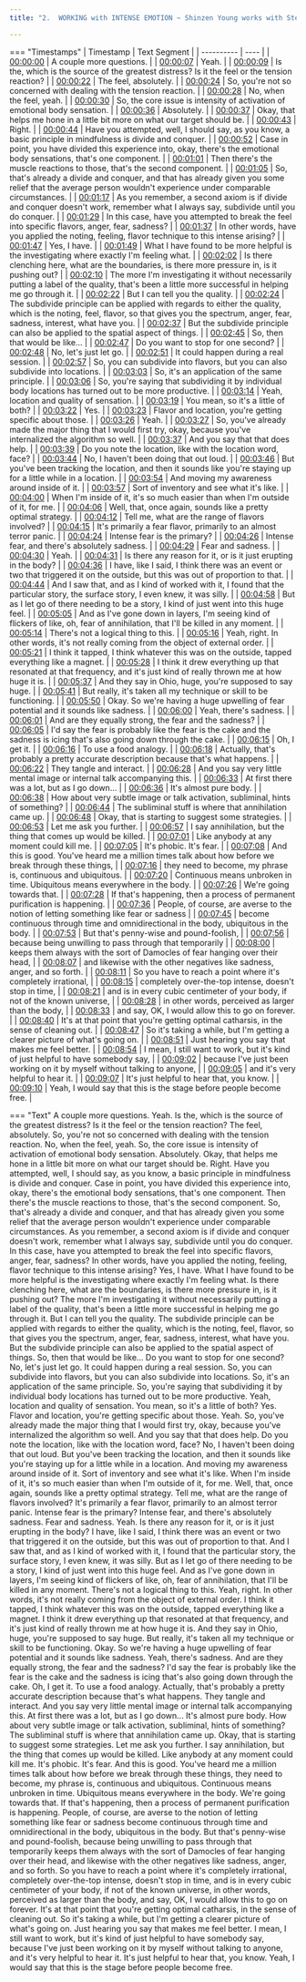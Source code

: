 ```yaml
---
title: "2.  WORKING with INTENSE EMOTION ~ Shinzen Young works with Stephanie Nash"

---
```

=== "Timestamps"
    | Timestamp | Text Segment |
    | ---------- | ----  |
    | [00:00:00](https://www.youtube.com/watch?v=SNZ9beyB7tY&t=0) |  A couple more questions. |
    | [00:00:07](https://www.youtube.com/watch?v=SNZ9beyB7tY&t=7) |  Yeah. |
    | [00:00:09](https://www.youtube.com/watch?v=SNZ9beyB7tY&t=9) |  Is the, which is the source of the greatest distress? Is it the feel or the tension reaction? |
    | [00:00:22](https://www.youtube.com/watch?v=SNZ9beyB7tY&t=22) |  The feel, absolutely. |
    | [00:00:24](https://www.youtube.com/watch?v=SNZ9beyB7tY&t=24) |  So, you're not so concerned with dealing with the tension reaction. |
    | [00:00:28](https://www.youtube.com/watch?v=SNZ9beyB7tY&t=28) |  No, when the feel, yeah. |
    | [00:00:30](https://www.youtube.com/watch?v=SNZ9beyB7tY&t=30) |  So, the core issue is intensity of activation of emotional body sensation. |
    | [00:00:36](https://www.youtube.com/watch?v=SNZ9beyB7tY&t=36) |  Absolutely. |
    | [00:00:37](https://www.youtube.com/watch?v=SNZ9beyB7tY&t=37) |  Okay, that helps me hone in a little bit more on what our target should be. |
    | [00:00:43](https://www.youtube.com/watch?v=SNZ9beyB7tY&t=43) |  Right. |
    | [00:00:44](https://www.youtube.com/watch?v=SNZ9beyB7tY&t=44) |  Have you attempted, well, I should say, as you know, a basic principle in mindfulness is divide and conquer. |
    | [00:00:52](https://www.youtube.com/watch?v=SNZ9beyB7tY&t=52) |  Case in point, you have divided this experience into, okay, there's the emotional body sensations, that's one component. |
    | [00:01:01](https://www.youtube.com/watch?v=SNZ9beyB7tY&t=61) |  Then there's the muscle reactions to those, that's the second component. |
    | [00:01:05](https://www.youtube.com/watch?v=SNZ9beyB7tY&t=65) |  So, that's already a divide and conquer, and that has already given you some relief that the average person wouldn't experience under comparable circumstances. |
    | [00:01:17](https://www.youtube.com/watch?v=SNZ9beyB7tY&t=77) |  As you remember, a second axiom is if divide and conquer doesn't work, remember what I always say, subdivide until you do conquer. |
    | [00:01:29](https://www.youtube.com/watch?v=SNZ9beyB7tY&t=89) |  In this case, have you attempted to break the feel into specific flavors, anger, fear, sadness? |
    | [00:01:37](https://www.youtube.com/watch?v=SNZ9beyB7tY&t=97) |  In other words, have you applied the noting, feeling, flavor technique to this intense arising? |
    | [00:01:47](https://www.youtube.com/watch?v=SNZ9beyB7tY&t=107) |  Yes, I have. |
    | [00:01:49](https://www.youtube.com/watch?v=SNZ9beyB7tY&t=109) |  What I have found to be more helpful is the investigating where exactly I'm feeling what. |
    | [00:02:02](https://www.youtube.com/watch?v=SNZ9beyB7tY&t=122) |  Is there clenching here, what are the boundaries, is there more pressure in, is it pushing out? |
    | [00:02:10](https://www.youtube.com/watch?v=SNZ9beyB7tY&t=130) |  The more I'm investigating it without necessarily putting a label of the quality, that's been a little more successful in helping me go through it. |
    | [00:02:22](https://www.youtube.com/watch?v=SNZ9beyB7tY&t=142) |  But I can tell you the quality. |
    | [00:02:24](https://www.youtube.com/watch?v=SNZ9beyB7tY&t=144) |  The subdivide principle can be applied with regards to either the quality, which is the noting, feel, flavor, so that gives you the spectrum, anger, fear, sadness, interest, what have you. |
    | [00:02:37](https://www.youtube.com/watch?v=SNZ9beyB7tY&t=157) |  But the subdivide principle can also be applied to the spatial aspect of things. |
    | [00:02:45](https://www.youtube.com/watch?v=SNZ9beyB7tY&t=165) |  So, then that would be like... |
    | [00:02:47](https://www.youtube.com/watch?v=SNZ9beyB7tY&t=167) |  Do you want to stop for one second? |
    | [00:02:48](https://www.youtube.com/watch?v=SNZ9beyB7tY&t=168) |  No, let's just let go. |
    | [00:02:51](https://www.youtube.com/watch?v=SNZ9beyB7tY&t=171) |  It could happen during a real session. |
    | [00:02:57](https://www.youtube.com/watch?v=SNZ9beyB7tY&t=177) |  So, you can subdivide into flavors, but you can also subdivide into locations. |
    | [00:03:03](https://www.youtube.com/watch?v=SNZ9beyB7tY&t=183) |  So, it's an application of the same principle. |
    | [00:03:06](https://www.youtube.com/watch?v=SNZ9beyB7tY&t=186) |  So, you're saying that subdividing it by individual body locations has turned out to be more productive. |
    | [00:03:14](https://www.youtube.com/watch?v=SNZ9beyB7tY&t=194) |  Yeah, location and quality of sensation. |
    | [00:03:19](https://www.youtube.com/watch?v=SNZ9beyB7tY&t=199) |  You mean, so it's a little of both? |
    | [00:03:22](https://www.youtube.com/watch?v=SNZ9beyB7tY&t=202) |  Yes. |
    | [00:03:23](https://www.youtube.com/watch?v=SNZ9beyB7tY&t=203) |  Flavor and location, you're getting specific about those. |
    | [00:03:26](https://www.youtube.com/watch?v=SNZ9beyB7tY&t=206) |  Yeah. |
    | [00:03:27](https://www.youtube.com/watch?v=SNZ9beyB7tY&t=207) |  So, you've already made the major thing that I would first try, okay, because you've internalized the algorithm so well. |
    | [00:03:37](https://www.youtube.com/watch?v=SNZ9beyB7tY&t=217) |  And you say that that does help. |
    | [00:03:39](https://www.youtube.com/watch?v=SNZ9beyB7tY&t=219) |  Do you note the location, like with the location word, face? |
    | [00:03:44](https://www.youtube.com/watch?v=SNZ9beyB7tY&t=224) |  No, I haven't been doing that out loud. |
    | [00:03:46](https://www.youtube.com/watch?v=SNZ9beyB7tY&t=226) |  But you've been tracking the location, and then it sounds like you're staying up for a little while in a location. |
    | [00:03:54](https://www.youtube.com/watch?v=SNZ9beyB7tY&t=234) |  And moving my awareness around inside of it. |
    | [00:03:57](https://www.youtube.com/watch?v=SNZ9beyB7tY&t=237) |  Sort of inventory and see what it's like. |
    | [00:04:00](https://www.youtube.com/watch?v=SNZ9beyB7tY&t=240) |  When I'm inside of it, it's so much easier than when I'm outside of it, for me. |
    | [00:04:06](https://www.youtube.com/watch?v=SNZ9beyB7tY&t=246) |  Well, that, once again, sounds like a pretty optimal strategy. |
    | [00:04:12](https://www.youtube.com/watch?v=SNZ9beyB7tY&t=252) |  Tell me, what are the range of flavors involved? |
    | [00:04:15](https://www.youtube.com/watch?v=SNZ9beyB7tY&t=255) |  It's primarily a fear flavor, primarily to an almost terror panic. |
    | [00:04:24](https://www.youtube.com/watch?v=SNZ9beyB7tY&t=264) |  Intense fear is the primary? |
    | [00:04:26](https://www.youtube.com/watch?v=SNZ9beyB7tY&t=266) |  Intense fear, and there's absolutely sadness. |
    | [00:04:29](https://www.youtube.com/watch?v=SNZ9beyB7tY&t=269) |  Fear and sadness. |
    | [00:04:30](https://www.youtube.com/watch?v=SNZ9beyB7tY&t=270) |  Yeah. |
    | [00:04:31](https://www.youtube.com/watch?v=SNZ9beyB7tY&t=271) |  Is there any reason for it, or is it just erupting in the body? |
    | [00:04:36](https://www.youtube.com/watch?v=SNZ9beyB7tY&t=276) |  I have, like I said, I think there was an event or two that triggered it on the outside, but this was out of proportion to that. |
    | [00:04:44](https://www.youtube.com/watch?v=SNZ9beyB7tY&t=284) |  And I saw that, and as I kind of worked with it, I found that the particular story, the surface story, I even knew, it was silly. |
    | [00:04:58](https://www.youtube.com/watch?v=SNZ9beyB7tY&t=298) |  But as I let go of there needing to be a story, I kind of just went into this huge feel. |
    | [00:05:05](https://www.youtube.com/watch?v=SNZ9beyB7tY&t=305) |  And as I've gone down in layers, I'm seeing kind of flickers of like, oh, fear of annihilation, that I'll be killed in any moment. |
    | [00:05:14](https://www.youtube.com/watch?v=SNZ9beyB7tY&t=314) |  There's not a logical thing to this. |
    | [00:05:16](https://www.youtube.com/watch?v=SNZ9beyB7tY&t=316) |  Yeah, right. In other words, it's not really coming from the object of external order. |
    | [00:05:21](https://www.youtube.com/watch?v=SNZ9beyB7tY&t=321) |  I think it tapped, I think whatever this was on the outside, tapped everything like a magnet. |
    | [00:05:28](https://www.youtube.com/watch?v=SNZ9beyB7tY&t=328) |  I think it drew everything up that resonated at that frequency, and it's just kind of really thrown me at how huge it is. |
    | [00:05:37](https://www.youtube.com/watch?v=SNZ9beyB7tY&t=337) |  And they say in Ohio, huge, you're supposed to say huge. |
    | [00:05:41](https://www.youtube.com/watch?v=SNZ9beyB7tY&t=341) |  But really, it's taken all my technique or skill to be functioning. |
    | [00:05:50](https://www.youtube.com/watch?v=SNZ9beyB7tY&t=350) |  Okay. So we're having a huge upwelling of fear potential and it sounds like sadness. |
    | [00:06:00](https://www.youtube.com/watch?v=SNZ9beyB7tY&t=360) |  Yeah, there's sadness. |
    | [00:06:01](https://www.youtube.com/watch?v=SNZ9beyB7tY&t=361) |  And are they equally strong, the fear and the sadness? |
    | [00:06:05](https://www.youtube.com/watch?v=SNZ9beyB7tY&t=365) |  I'd say the fear is probably like the fear is the cake and the sadness is icing that's also going down through the cake. |
    | [00:06:15](https://www.youtube.com/watch?v=SNZ9beyB7tY&t=375) |  Oh, I get it. |
    | [00:06:16](https://www.youtube.com/watch?v=SNZ9beyB7tY&t=376) |  To use a food analogy. |
    | [00:06:18](https://www.youtube.com/watch?v=SNZ9beyB7tY&t=378) |  Actually, that's probably a pretty accurate description because that's what happens. |
    | [00:06:22](https://www.youtube.com/watch?v=SNZ9beyB7tY&t=382) |  They tangle and interact. |
    | [00:06:28](https://www.youtube.com/watch?v=SNZ9beyB7tY&t=388) |  And you say very little mental image or internal talk accompanying this. |
    | [00:06:33](https://www.youtube.com/watch?v=SNZ9beyB7tY&t=393) |  At first there was a lot, but as I go down... |
    | [00:06:36](https://www.youtube.com/watch?v=SNZ9beyB7tY&t=396) |  It's almost pure body. |
    | [00:06:38](https://www.youtube.com/watch?v=SNZ9beyB7tY&t=398) |  How about very subtle image or talk activation, subliminal, hints of something? |
    | [00:06:44](https://www.youtube.com/watch?v=SNZ9beyB7tY&t=404) |  The subliminal stuff is where that annihilation came up. |
    | [00:06:48](https://www.youtube.com/watch?v=SNZ9beyB7tY&t=408) |  Okay, that is starting to suggest some strategies. |
    | [00:06:53](https://www.youtube.com/watch?v=SNZ9beyB7tY&t=413) |  Let me ask you further. |
    | [00:06:57](https://www.youtube.com/watch?v=SNZ9beyB7tY&t=417) |  I say annihilation, but the thing that comes up would be killed. |
    | [00:07:01](https://www.youtube.com/watch?v=SNZ9beyB7tY&t=421) |  Like anybody at any moment could kill me. |
    | [00:07:05](https://www.youtube.com/watch?v=SNZ9beyB7tY&t=425) |  It's phobic. It's fear. |
    | [00:07:08](https://www.youtube.com/watch?v=SNZ9beyB7tY&t=428) |  And this is good. You've heard me a million times talk about how before we break through these things, |
    | [00:07:16](https://www.youtube.com/watch?v=SNZ9beyB7tY&t=436) |  they need to become, my phrase is, continuous and ubiquitous. |
    | [00:07:20](https://www.youtube.com/watch?v=SNZ9beyB7tY&t=440) |  Continuous means unbroken in time. Ubiquitous means everywhere in the body. |
    | [00:07:26](https://www.youtube.com/watch?v=SNZ9beyB7tY&t=446) |  We're going towards that. |
    | [00:07:28](https://www.youtube.com/watch?v=SNZ9beyB7tY&t=448) |  If that's happening, then a process of permanent purification is happening. |
    | [00:07:36](https://www.youtube.com/watch?v=SNZ9beyB7tY&t=456) |  People, of course, are averse to the notion of letting something like fear or sadness |
    | [00:07:45](https://www.youtube.com/watch?v=SNZ9beyB7tY&t=465) |  become continuous through time and omnidirectional in the body, ubiquitous in the body. |
    | [00:07:53](https://www.youtube.com/watch?v=SNZ9beyB7tY&t=473) |  But that's penny-wise and pound-foolish, |
    | [00:07:56](https://www.youtube.com/watch?v=SNZ9beyB7tY&t=476) |  because being unwilling to pass through that temporarily |
    | [00:08:00](https://www.youtube.com/watch?v=SNZ9beyB7tY&t=480) |  keeps them always with the sort of Damocles of fear hanging over their head, |
    | [00:08:07](https://www.youtube.com/watch?v=SNZ9beyB7tY&t=487) |  and likewise with the other negatives like sadness, anger, and so forth. |
    | [00:08:11](https://www.youtube.com/watch?v=SNZ9beyB7tY&t=491) |  So you have to reach a point where it's completely irrational, |
    | [00:08:15](https://www.youtube.com/watch?v=SNZ9beyB7tY&t=495) |  completely over-the-top intense, doesn't stop in time, |
    | [00:08:21](https://www.youtube.com/watch?v=SNZ9beyB7tY&t=501) |  and is in every cubic centimeter of your body, if not of the known universe, |
    | [00:08:28](https://www.youtube.com/watch?v=SNZ9beyB7tY&t=508) |  in other words, perceived as larger than the body, |
    | [00:08:33](https://www.youtube.com/watch?v=SNZ9beyB7tY&t=513) |  and say, OK, I would allow this to go on forever. |
    | [00:08:40](https://www.youtube.com/watch?v=SNZ9beyB7tY&t=520) |  It's at that point that you're getting optimal catharsis, in the sense of cleaning out. |
    | [00:08:47](https://www.youtube.com/watch?v=SNZ9beyB7tY&t=527) |  So it's taking a while, but I'm getting a clearer picture of what's going on. |
    | [00:08:51](https://www.youtube.com/watch?v=SNZ9beyB7tY&t=531) |  Just hearing you say that makes me feel better. |
    | [00:08:54](https://www.youtube.com/watch?v=SNZ9beyB7tY&t=534) |  I mean, I still want to work, but it's kind of just helpful to have somebody say, |
    | [00:09:02](https://www.youtube.com/watch?v=SNZ9beyB7tY&t=542) |  because I've just been working on it by myself without talking to anyone, |
    | [00:09:05](https://www.youtube.com/watch?v=SNZ9beyB7tY&t=545) |  and it's very helpful to hear it. |
    | [00:09:07](https://www.youtube.com/watch?v=SNZ9beyB7tY&t=547) |  It's just helpful to hear that, you know. |
    | [00:09:10](https://www.youtube.com/watch?v=SNZ9beyB7tY&t=550) |  Yeah, I would say that this is the stage before people become free. |

=== "Text"
     A couple more questions. Yeah. Is the, which is the source of the greatest distress? Is it the feel or the tension reaction? The feel, absolutely. So, you're not so concerned with dealing with the tension reaction. No, when the feel, yeah. So, the core issue is intensity of activation of emotional body sensation. Absolutely. Okay, that helps me hone in a little bit more on what our target should be. Right. Have you attempted, well, I should say, as you know, a basic principle in mindfulness is divide and conquer. Case in point, you have divided this experience into, okay, there's the emotional body sensations, that's one component. Then there's the muscle reactions to those, that's the second component. So, that's already a divide and conquer, and that has already given you some relief that the average person wouldn't experience under comparable circumstances. As you remember, a second axiom is if divide and conquer doesn't work, remember what I always say, subdivide until you do conquer. In this case, have you attempted to break the feel into specific flavors, anger, fear, sadness? In other words, have you applied the noting, feeling, flavor technique to this intense arising? Yes, I have. What I have found to be more helpful is the investigating where exactly I'm feeling what. Is there clenching here, what are the boundaries, is there more pressure in, is it pushing out? The more I'm investigating it without necessarily putting a label of the quality, that's been a little more successful in helping me go through it. But I can tell you the quality. The subdivide principle can be applied with regards to either the quality, which is the noting, feel, flavor, so that gives you the spectrum, anger, fear, sadness, interest, what have you. But the subdivide principle can also be applied to the spatial aspect of things. So, then that would be like... Do you want to stop for one second? No, let's just let go. It could happen during a real session. So, you can subdivide into flavors, but you can also subdivide into locations. So, it's an application of the same principle. So, you're saying that subdividing it by individual body locations has turned out to be more productive. Yeah, location and quality of sensation. You mean, so it's a little of both? Yes. Flavor and location, you're getting specific about those. Yeah. So, you've already made the major thing that I would first try, okay, because you've internalized the algorithm so well. And you say that that does help. Do you note the location, like with the location word, face? No, I haven't been doing that out loud. But you've been tracking the location, and then it sounds like you're staying up for a little while in a location. And moving my awareness around inside of it. Sort of inventory and see what it's like. When I'm inside of it, it's so much easier than when I'm outside of it, for me. Well, that, once again, sounds like a pretty optimal strategy. Tell me, what are the range of flavors involved? It's primarily a fear flavor, primarily to an almost terror panic. Intense fear is the primary? Intense fear, and there's absolutely sadness. Fear and sadness. Yeah. Is there any reason for it, or is it just erupting in the body? I have, like I said, I think there was an event or two that triggered it on the outside, but this was out of proportion to that. And I saw that, and as I kind of worked with it, I found that the particular story, the surface story, I even knew, it was silly. But as I let go of there needing to be a story, I kind of just went into this huge feel. And as I've gone down in layers, I'm seeing kind of flickers of like, oh, fear of annihilation, that I'll be killed in any moment. There's not a logical thing to this. Yeah, right. In other words, it's not really coming from the object of external order. I think it tapped, I think whatever this was on the outside, tapped everything like a magnet. I think it drew everything up that resonated at that frequency, and it's just kind of really thrown me at how huge it is. And they say in Ohio, huge, you're supposed to say huge. But really, it's taken all my technique or skill to be functioning. Okay. So we're having a huge upwelling of fear potential and it sounds like sadness. Yeah, there's sadness. And are they equally strong, the fear and the sadness? I'd say the fear is probably like the fear is the cake and the sadness is icing that's also going down through the cake. Oh, I get it. To use a food analogy. Actually, that's probably a pretty accurate description because that's what happens. They tangle and interact. And you say very little mental image or internal talk accompanying this. At first there was a lot, but as I go down... It's almost pure body. How about very subtle image or talk activation, subliminal, hints of something? The subliminal stuff is where that annihilation came up. Okay, that is starting to suggest some strategies. Let me ask you further. I say annihilation, but the thing that comes up would be killed. Like anybody at any moment could kill me. It's phobic. It's fear. And this is good. You've heard me a million times talk about how before we break through these things, they need to become, my phrase is, continuous and ubiquitous. Continuous means unbroken in time. Ubiquitous means everywhere in the body. We're going towards that. If that's happening, then a process of permanent purification is happening. People, of course, are averse to the notion of letting something like fear or sadness become continuous through time and omnidirectional in the body, ubiquitous in the body. But that's penny-wise and pound-foolish, because being unwilling to pass through that temporarily keeps them always with the sort of Damocles of fear hanging over their head, and likewise with the other negatives like sadness, anger, and so forth. So you have to reach a point where it's completely irrational, completely over-the-top intense, doesn't stop in time, and is in every cubic centimeter of your body, if not of the known universe, in other words, perceived as larger than the body, and say, OK, I would allow this to go on forever. It's at that point that you're getting optimal catharsis, in the sense of cleaning out. So it's taking a while, but I'm getting a clearer picture of what's going on. Just hearing you say that makes me feel better. I mean, I still want to work, but it's kind of just helpful to have somebody say, because I've just been working on it by myself without talking to anyone, and it's very helpful to hear it. It's just helpful to hear that, you know. Yeah, I would say that this is the stage before people become free.